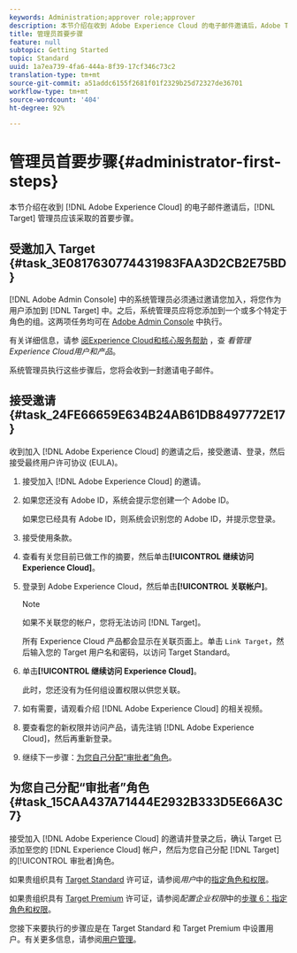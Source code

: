 ```yaml
---
keywords: Administration;approver role;approver
description: 本节介绍在收到 Adobe Experience Cloud 的电子邮件邀请后，Adobe Target 管理员应该采取的首要步骤。
title: 管理员首要步骤
feature: null
subtopic: Getting Started
topic: Standard
uuid: 1a7ea739-4fa6-444a-8f39-17cf346c73c2
translation-type: tm+mt
source-git-commit: a51addc6155f2681f01f2329b25d72327de36701
workflow-type: tm+mt
source-wordcount: '404'
ht-degree: 92%

---
```



# 管理员首要步骤{#administrator-first-steps}

本节介绍在收到 [!DNL Adobe Experience Cloud] 的电子邮件邀请后，[!DNL Target] 管理员应该采取的首要步骤。

## 受邀加入 Target {#task_3E0817630774431983FAA3D2CB2E75BD}

[!DNL Adobe Admin Console] 中的系统管理员必须通过邀请您加入，将您作为用户添加到 [!DNL Target] 中。之后，系统管理员应将您添加到一个或多个特定于角色的组。这两项任务均可在 [Adobe Admin Console](https://adminconsole.adobe.com) 中执行。

有关详细信息，请参 [阅Experience Cloud和核心服务帮助](https://docs.adobe.com/content/help/en/core-services/interface/manage-users-and-products/admin-getting-started.html) ，查 *看管理Experience Cloud用户和产品*。

系统管理员执行这些步骤后，您将会收到一封邀请电子邮件。

## 接受邀请 {#task_24FE66659E634B24AB61DB8497772E17}

收到加入 [!DNL Adobe Experience Cloud] 的邀请之后，接受邀请、登录，然后接受最终用户许可协议 (EULA)。

1. 接受加入 [!DNL Adobe Experience Cloud] 的邀请。
1. 如果您还没有 Adobe ID，系统会提示您创建一个 Adobe ID。

   如果您已经具有 Adobe ID，则系统会识别您的 Adobe ID，并提示您登录。
1. 接受使用条款。
1. 查看有关您目前已做工作的摘要，然后单击&#x200B;**[!UICONTROL 继续访问 Experience Cloud]**。
1. 登录到 Adobe Experience Cloud，然后单击&#x200B;**[!UICONTROL 关联帐户]**。

   >[!NOTE]
   >
   >如果不关联您的帐户，您将无法访问 [!DNL Target]。

   所有 Experience Cloud 产品都会显示在关联页面上。单击 `Link Target`，然后输入您的 Target 用户名和密码，以访问 Target Standard。
1. 单击&#x200B;**[!UICONTROL 继续访问 Experience Cloud]**。

   此时，您还没有为任何组设置权限以供您关联。
1. 如有需要，请观看介绍 [!DNL Adobe Experience Cloud] 的相关视频。
1. 要查看您的新权限并访问产品，请先注销 [!DNL Adobe Experience Cloud]，然后再重新登录。
1. 继续下一步骤：[为您自己分配“审批者”角色](../administrating-target/start-target.md#task_15CAA437A71444E2932B333D5E66A3C7)。

## 为您自己分配“审批者”角色 {#task_15CAA437A71444E2932B333D5E66A3C7}

接受加入 [!DNL Adobe Experience Cloud] 的邀请并登录之后，确认 Target 已添加至您的 [!DNL Experience Cloud] 帐户，然后为您自己分配 [!DNL Target] 的[!UICONTROL 审批者]角色。

如果贵组织具有 [Target Standard](/help/c-intro/intro.md#section_ACD5EFF17AAB4E979CBEFA0145CCD905) 许可证，请参阅&#x200B;*用户*&#x200B;中的[指定角色和权限](/help/administrating-target/c-user-management/c-user-management/user-management.md#roles-permissions)。

如果贵组织具有 [Target Premium](/help/c-intro/intro.md#premium) 许可证，请参阅&#x200B;*配置企业权限*&#x200B;中的[步骤 6：指定角色和权限](/help/administrating-target/c-user-management/property-channel/properties-overview.md#section_8C425E43E5DD4111BBFC734A2B7ABC80)。

您接下来要执行的步骤应是在 Target Standard 和 Target Premium 中设置用户。有关更多信息，请参阅[用户管理](/help/administrating-target/c-user-management/user-management.md)。
